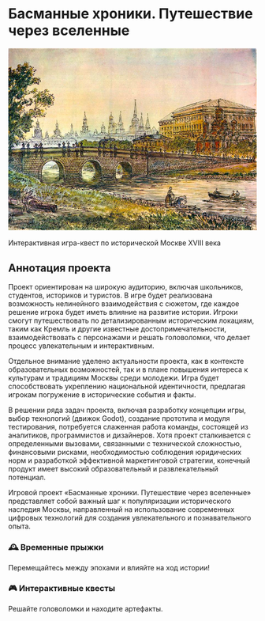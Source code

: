# Басманные хроники. Путешествие через вселенные

![Концепт-арт игры](../site/mos.jpg)

Интерактивная игра-квест по исторической Москве XVIII века

## Аннотация проекта

Проект ориентирован на широкую аудиторию, включая школьников, студентов, историков и туристов. В игре будет реализована возможность нелинейного взаимодействия с сюжетом, где каждое решение игрока будет иметь влияние на развитие истории. Игроки смогут путешествовать по детализированным историческим локациям, таким как Кремль и другие известные достопримечательности, взаимодействовать с персонажами и решать головоломки, что делает процесс увлекательным и интерактивным.

Отдельное внимание уделено актуальности проекта, как в контексте образовательных возможностей, так и в плане повышения интереса к культурам и традициям Москвы среди молодежи. Игра будет способствовать укреплению национальной идентичности, предлагая игрокам погружение в исторические события и факты.

В решении ряда задач проекта, включая разработку концепции игры, выбор технологий (движок Godot), создание прототипа и модуля тестирования, потребуется слаженная работа команды, состоящей из аналитиков, программистов и дизайнеров. Хотя проект сталкивается с определенными вызовами, связанными с технической сложностью, финансовыми рисками, необходимостью соблюдения юридических норм и разработкой эффективной маркетинговой стратегии, конечный продукт имеет высокий образовательный и развлекательный потенциал.

Игровой проект «Басманные хроники. Путешествие через вселенные» представляет собой важный шаг к популяризации исторического наследия Москвы, направленный на использование современных цифровых технологий для создания увлекательного и познавательного опыта.

### 🕰️ Временные прыжки
Перемещайтесь между эпохами и влияйте на ход истории!

### 🎮 Интерактивные квесты
Решайте головоломки и находите артефакты.

